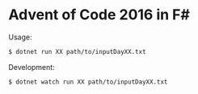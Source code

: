 # Advent of Code 2016 in F#

Usage:

```bash
$ dotnet run XX path/to/inputDayXX.txt
```

Development:

```bash
$ dotnet watch run XX path/to/inputDayXX.txt
```

